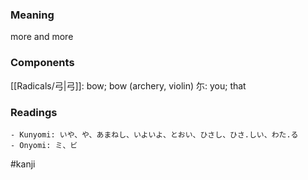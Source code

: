 ### Meaning

more and more

### Components

[[Radicals/弓|弓]]: bow; bow (archery, violin) 尓: you; that

### Readings

```
- Kunyomi: いや、や、あまねし、いよいよ、とおい、ひさし、ひさ.しい、わた.る
- Onyomi: ミ、ビ
```

#kanji